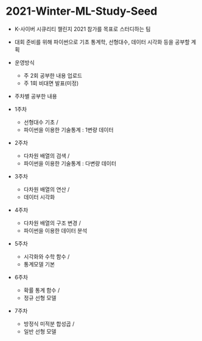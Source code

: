 # 2021-Winter-ML-Study-Seed

- K-사이버 시큐리티 챌린지 2021 참가를 목표로 스터디하는 팀
- 대회 준비를 위해 파이썬으로 기초 통계학, 선형대수, 데이터 시각화 등을 공부할 계획
- 운영방식
  - 주 2회 공부한 내용 업로드
  - 주 1회 비대면 발표(미정)




- 주차별 공부한 내용
- 1주차
  - 선형대수 기초 / 
  - 파이썬을 이용한 기술통계 : 1변량 데이터

- 2주차
  - 다차원 배열의 검색 / 
  - 파이썬을 이용한 기술통계 : 다변량 데이터

- 3주차
  - 다차원 배열의 연산 / 
  - 데이터 시각화

- 4주차
  - 다차원 배열의 구조 변경 / 
  - 파이썬을 이용한 데이터 분석

- 5주차
  - 시각화와 수학 함수 / 
  - 통계모델 기본

- 6주차
  - 확률 통계 함수 / 
  - 정규 선형 모델

- 7주차
  - 방정식 미적분 합성곱 / 
  - 일반 선형 모델
